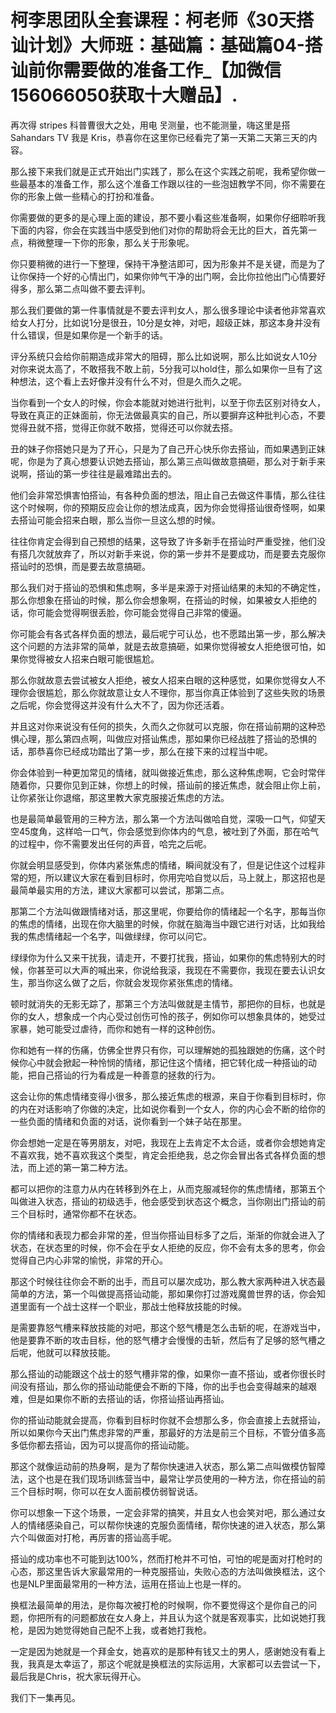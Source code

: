 # 柯李思团队全套课程：柯老师《30天搭讪计划》大师班：基础篇：基础篇04-搭讪前你需要做的准备工作_【加微信156066050获取十大赠品】.

再次得 stripes 科普曹很大之处，用电 못测量，也不能测量，嗨这里是搭 Sahandars TV 我是 Kris，恭喜你在这里你已经看完了第一天第二天第三天的内容。

那么接下来我们就是正式开始出门实践了，那么在这个实践之前呢，我希望你做一些最基本的准备工作，那么这个准备工作跟以往的一些泡妞教学不同，你不需要在你的形象上做一些精心的打扮和准备。

你需要做的更多的是心理上面的建设，那不要小看这些准备啊，如果你仔细聆听我下面的内容，你会在实践当中感受到他们对你的帮助将会无比的巨大，首先第一点，稍微整理一下你的形象，那么关于形象呢。

你只要稍微的进行一下整理，保持干净整洁即可，因为形象并不是关键，而是为了让你保持一个好的心情出门，如果你帅气干净的出门啊，会比你拉他出门心情要好得多，那么第二点叫做不要去评判。

那么我们要做的第一件事情就是不要去评判女人，那么很多理论中读者他非常喜欢给女人打分，比如说1分是很丑，10分是女神，对吧，超级正妹，那这本身并没有什么错误，但是如果你是一个新手的话。

评分系统只会给你前期造成非常大的阻碍，那么比如说啊，那么比如说女人10分对你来说太高了，不敢搭我不敢上前，5分我可以hold住，那么如果你一旦有了这种想法，这个看上去好像并没有什么不对，但是久而久之呢。

当你看到一个女人的时候，你会本能就对她进行批判，以至于你去区别对待女人，导致在真正的正妹面前，你无法做最真实的自己，所以要摒弃这种批判心态，不要觉得丑就不搭，觉得正你就不敢搭，觉得还可以你就去搭。

丑的妹子你搭她只是为了开心，只是为了自己开心快乐你去搭讪，而如果遇到正妹呢，你是为了真心想要认识她去搭讪，那么第三点叫做故意搞砸，那么对于新手来说啊，搭讪的第一步往往是最难踏出去的。

他们会非常恐惧害怕搭讪，有各种负面的想法，阻止自己去做这件事情，那么往往这个时候啊，你的预期反应会让你的想法成真，因为你会觉得搭讪很奇怪啊，如果去搭讪可能会招来白眼，那么当你一旦这么想的时候。

往往你肯定会得到自己预想的结果，这导致了许多新手在搭讪时严重受挫，他们没有搭几次就放弃了，所以对新手来说，你的第一步并不是要成功，而是要去克服你搭讪时的恐惧，而是要去故意搞砸。

那么我们对于搭讪的恐惧和焦虑啊，多半是来源于对搭讪结果的未知的不确定性，那么你想象在搭讪的时候，那么你会想象啊，在搭讪的时候，如果被女人拒绝的话，你可能会觉得啊很丢脸，你可能会觉得自己非常的傻逼。

你可能会有各式各样负面的想法，最后呢宁可认怂，也不愿踏出第一步，那么解决这个问题的方法非常的简单，就是去故意搞砸，如果你觉得被女人拒绝很可怕，如果你觉得被女人招来白眼可能很尴尬。

那么你就故意去尝试被女人拒绝，被女人招来白眼的这种感觉，如果你觉得女人不理你会很尴尬，那么你就故意让女人不理你，那当你真正体验到了这些失败的场景之后呢，你会觉得这并没有什么大不了，因为你还活着。

并且这对你来说没有任何的损失，久而久之你就可以克服，你在搭讪前期的这种恐惧心理，那么第四点啊，叫做应对搭讪焦虑，那如果你已经战胜了搭讪的恐惧的话，那恭喜你已经成功踏出了第一步，那么在接下来的过程当中呢。

你会体验到一种更加常见的情绪，就叫做接近焦虑，那么这种焦虑啊，它会时常伴随着你，只要你见到正妹，你想上的时候，搭讪前的接近焦虑，就会阻止你上前，让你紧张让你退缩，那这里教大家克服接近焦虑的方法。

也是最简单最管用的三种方法，那么第一个方法叫做哈自觉，深吸一口气，仰望天空45度角，这样哈一口气，你会感觉到你体内的气息，被吐到了外面，那在哈气的过程中，你不需要发出任何的声音，哈完之后呢。

你就会明显感受到，你体内紧张焦虑的情绪，瞬间就没有了，但是记住这个过程非常的短，所以建议大家在看到目标时，你用完哈自觉以后，马上就上，那这招也是最简单最实用的方法，建议大家都可以尝试，那第二点。

那第二个方法叫做跟情绪对话，那这里呢，你要给你的情绪起一个名字，那每当你的焦虑的情绪，出现在你大脑里的时候，你就在脑海当中跟它进行对话，比如我给我的焦虑情绪起一个名字，叫做绿绿，你可以问它。

绿绿你为什么又来干扰我，请走开，不要打扰我，搭讪，如果你的焦虑特别大的时候，你甚至可以大声的喊出来，你说给我滚，我现在不需要你，我现在要去认识女生，那当你这么做了之后，你就会发现你紧张焦虑的情绪。

顿时就消失的无影无踪了，那第三个方法叫做就是主情节，那把你的目标，也就是你的女人，想象成一个内心受过创伤可怜的孩子，例如你可以想象具体的，她受过家暴，她可能受过虐待，而你和她有一样的这种创伤。

你和她有一样的伤痛，仿佛全世界只有你，可以理解她的孤独跟她的伤痛，这个时候你心中就会掀起一种怜悯的情绪，那记住这个情绪，把它转化成一种搭讪的动能，把自己搭讪的行为看成是一种善意的拯救的行为。

这会让你的焦虑情绪变得小很多，那么接近焦虑的根源，来自于你看到目标时，你的内在对话影响了你做的决定，比如说你看到一个女人，你的内心会不断的给你的一些负面的情绪和负面的对话，说你看到一个妹子站在那里。

你会想她一定是在等男朋友，对吧，我现在上去肯定不太合适，或者你会想她肯定不喜欢我，她不喜欢我这个类型，肯定会拒绝我，总之你会冒出各式各样负面的想法，而上述的第一第二种方法。

都可以把你的注意力从内在转移到外在上，从而克服减轻你的焦虑情绪，那第五个叫做进入状态，搭讪的初级选手，他会感受到状态这个概念，当你刚出门搭讪的前三个目标时，通常你都不在状态。

你的情绪和表现力都会非常的差，但当你搭讪目标多了之后，渐渐的你就会进入了状态，在状态里的时候，你不会在乎女人拒绝的反应，你不会有太多的思考，你会觉得自己内心非常的愉悦，非常的开心。

那这个时候往往你会不断的出手，而且可以屡次成功，那么教大家两种进入状态最简单的方法，第一个叫做提高搭讪动能，那如果你打过游戏魔兽世界的话，你会知道里面有一个战士这样一个职业，那战士他释放技能的时候。

是需要靠怒气槽来释放技能的对吧，那这个怒气槽是怎么击斩的呢，在游戏当中，他是要靠不断的攻击目标，他的怒气槽才会慢慢的击斩，然后有了足够的怒气槽之后呢，他就可以释放技能。

那么搭讪的动能跟这个战士的怒气槽非常的像，如果你一直不搭讪，或者你很长时间没有搭讪，那么你的搭讪动能便会不断的下降，你的出手也会变得越来的越艰难，但是如果你不断的去搭讪的话，你搭讪搭讪再搭讪。

你的搭讪动能就会提高，你看到目标时你就不会想那么多，你会直接上去就搭讪，所以如果你今天出门焦虑非常的严重，那最好的方法是前三个目标，不管分值多高多低你都去搭讪，因为可以提高你的搭讪动能。

那这个就像运动前的热身啊，是为了帮你快速进入状态，那么第二点叫做模仿智障法，这个也是在我们现场训练营当中，最常让学员使用的一种方法，你在搭讪的前三个目标时啊，你可以在女人面前模仿弱智说话。

你可以想象一下这个场景，一定会非常的搞笑，并且女人也会笑对吧，那么通过女人的情绪感染自己，可以帮你快速的克服负面情绪，帮你快速的进入状态，那么第六个叫做面对打枪，再厉害的搭讪高手呢。

搭讪的成功率也不可能到达100%，然而打枪并不可怕，可怕的呢是面对打枪时的心态，那这里告诉大家最常用的一种克服搭讪，失败心态的方法叫做换框法，这个也是NLP里面最常用的一种方法，运用在搭讪上也是一样的。

换框法最简单的用法，是你每次被打枪的时候啊，你不要觉得这个是你自己的问题，你把所有的问题都放在女人身上，并且认为这个就是客观事实，比如说她打我枪，是因为她觉得她自己配不上我，或者她打我枪。

一定是因为她就是一个拜金女，她喜欢的是那种有钱又土的男人，感谢她没有看上我，我真是太幸运了，那这个呢就是换框法的实际运用，大家都可以去尝试一下，最后我是Chris，祝大家玩得开心。

我们下一集再见。